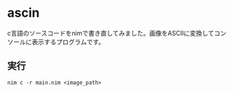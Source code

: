 # ascin
c言語のソースコードをnimで書き直してみました。画像をASCIIに変換してコンソールに表示するプログラムです。

## 実行
```
nim c -r main.nim <image_path>
```

